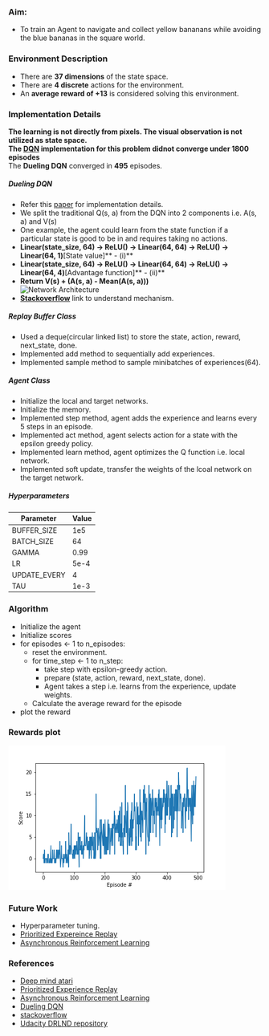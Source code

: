 ### Aim:
- To train an Agent to navigate and collect yellow bananans while avoiding the blue bananas in the square world.  

### Environment Description

- There are **37 dimensions** of the state space.
- There are **4 discrete** actions for the environment.
- An **average reward of +13** is considered solving this environment.

### Implementation Details

**The learning is not directly from pixels. The visual observation is not utilized as state space.**    
**The [DQN][Attempt1] implementation for this problem didnot converge under 1800 episodes**      
The **Dueling DQN** converged in **495** episodes.

##### Dueling DQN

- Refer this [paper][Dueling] for implementation details.
- We split the traditional Q(s, a) from the DQN into 2 components i.e. A(s, a) and V(s)
- One example, the agent could learn from the state function if a particular state is good to be in and requires taking no actions.
- **Linear(state_size, 64) -> ReLU() -> Linear(64, 64) -> ReLU() -> Linear(64, 1)**[State value]**         - (i)**   
- **Linear(state_size, 64) -> ReLU() -> Linear(64, 64) -> ReLU() -> Linear(64, 4)**[Advantage function]**  - (ii)**
- **Return  V(s) + (A(s, a) - Mean(A(s, a)))**  
![Network Architecture][nw]
- [**Stackoverflow**][sf] link to understand mechanism.

##### Replay Buffer Class

- Used a deque(circular linked list) to store the state, action, reward, next_state, done.    
- Implemented add method to sequentially add experiences.     
- Implemented sample method to sample minibatches of experiences(64).      

##### Agent Class

- Initialize the local and target networks.
- Initialize the memory.
- Implemented step method, agent adds the experience and learns every 5 steps in an episode.
- Implemented act method, agent selects action for a state with the epsilon greedy policy.
- Implemented learn method, agent optimizes the Q function i.e. local network.
- Implemented soft update, transfer the weights of the lcoal network on the target network.

##### Hyperparameters

|Parameter| Value|
|---------|------|
|BUFFER_SIZE|1e5|
|BATCH_SIZE|64|
|GAMMA|0.99|
|LR|5e-4|
|UPDATE_EVERY|4|
|TAU|1e-3|

### Algorithm

- Initialize the agent
- Initialize scores
- for episodes <- 1 to n_episodes:
  - reset the environment.
  - for time_step <- 1 to n_step:
    - take step with epsilon-greedy action.
    - prepare (state, action, reward, next_state, done).
    - Agent takes a step i.e. learns from the experience, update weights.
  - Calculate the average reward for the episode
- plot the reward

### Rewards plot

![Avg. Reward / Episode][reward plot]

### Future Work

- Hyperparameter tuning.
- [Prioritized Expereince Replay][per]
- [Asynchronous Reinforcement Learning][async rl]

### References
- [Deep mind atari][deepmind atari]
- [Prioritized Experience Replay][per]
- [Asynchronous Reinforcement Learning][async rl]
- [Dueling DQN][Dueling]
- [stackoverflow][sf]
- [Udacity DRLND repository][udacity]

[//]: # (Create alias for all hyperlinks here, no formatting required)

[deepmind atari]:<https://storage.googleapis.com/deepmind-data/assets/papers/DeepMindNature14236Paper.pdf>

[per]:<https://arxiv.org/abs/1511.05952>

[async rl]:<https://arxiv.org/pdf/1602.01783.pdf>

[Dueling]:<https://arxiv.org/pdf/1511.06581.pdf>

[reward plot]:<https://github.com/patelamalk/RL/blob/master/Navigation/plots/Rewards.png?raw=True>

[Attempt1]:<https://github.com/patelamalk/RL/tree/master/Navigation/Attempt%201%20DQN>

[sf]:<https://datascience.stackexchange.com/questions/34074/dueling-dqn-cant-understand-its-mechanism?rq=1>

[udacity]:<https://github.com/udacity/deep-reinforcement-learning>

[nw]:<>